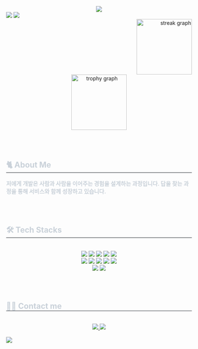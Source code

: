 <div align= "center">
  <div>
    <img src="https://capsule-render.vercel.app/api?type=waving&color=0:a78bfa,100:0582f6&height=240&text=🚀%20Crafting%20Code,%20Creating%20Impact&animation=fadeIn&fontColor=f3f4f6&fontSize=50" />
  </div>
  <div style="text-align: left;">
    <div style="text-align: left;"> 
      <img src="https://github-readme-stats.vercel.app/api?username=K0seoyoung&bg_color=180,00000000,a78bfa&title_color=a78bf6&text_color=a78bf6"/>
      <img src="https://github-readme-stats.vercel.app/api/top-langs/?username=K0seoyoung&layout=compact&bg_color=180,00000000,a78bfa&title_color=a78bf6&text_color=a78bf6"/> 
    </div> 
    <div style="text-align: right">
      <img src="https://streak-stats.demolab.com?user=K0seoyoung&locale=en&mode=daily&theme=dracula&hide_border=false&border_radius=5&order=3" height="150" alt="streak graph"  />
    </div>
  <div align="center">
      <img src="https://github-profile-trophy.vercel.app?username=K0seoyoung&theme=dracula&column=-1&row=1&margin-w=8&margin-h=8&no-bg=false&no-frame=false&order=4" height="150" alt="trophy graph"  /><br />
  </div>

  <br />
  <br />
  <br />
    <div style="text-align: left;"> 
      <h2 style="border-bottom: 1px solid #21262d; color: #c9d1d9;"> 🐈 About Me </h2>  
      <div style="font-weight: 700; font-size: 15px; text-align: left; color: #c9d1d9;"> 저에게 개발은 사람과 사람을 이어주는 경험을 설계하는 과정입니다.  </li>답을 찾는 과정을 통해 서비스와 함께 성장하고 있습니다.  </div> 
    </div>   
    <br />
    <br />
    <br />
    <div style="text-align: left;">
      <h2 style="border-bottom: 1px solid #21262d; color: #c9d1d9;"> 🛠️ Tech Stacks </h2> <br> 
      <div  align= "center"> 
        <img src="https://img.shields.io/badge/HTML5-E34F26?style=for-the-badge&logo=HTML5&logoColor=white">
        <img src="https://img.shields.io/badge/CSS3-1572B6?style=for-the-badge&logo=CSS3&logoColor=white">
        <img src="https://img.shields.io/badge/Javascript-F7DF1E?style=for-the-badge&logo=Javascript&logoColor=white">
        <img src="https://img.shields.io/badge/React-61DAFB?style=for-the-badge&logo=React&logoColor=white">
        <img src="https://img.shields.io/badge/ReactNative-61DAFB?style=for-the-badge&logo=React&logoColor=white">
        <br/><img src="https://img.shields.io/badge/Next.js-000000?style=for-the-badge&logo=Next.js&logoColor=white">
        <img src="https://img.shields.io/badge/Prettier-F7B93E?style=for-the-badge&logo=Prettier&logoColor=white">
        <img src="https://img.shields.io/badge/Tailwind CSS-06B6D4?style=for-the-badge&logo=Tailwind_CSS&logoColor=white">
        <img src="https://img.shields.io/badge/Git-F05032?style=for-the-badge&logo=Git&logoColor=white">
        <img src="https://img.shields.io/badge/Github-181717?style=for-the-badge&logo=Github&logoColor=white">
        <br/><img src="https://img.shields.io/badge/Figma-F24E1E?style=for-the-badge&logo=Figma&logoColor=white">
        <img src="https://img.shields.io/badge/Notion-000000?style=for-the-badge&logo=Notion&logoColor=white">
      </div>
    </div>
    <br /><br /><br />
    <div style="text-align: left;">
      <h2 style="border-bottom: 1px solid #21262d; color: #c9d1d9;"> 🧑‍💻 Contact me </h2> <br> 
      <div align= "center"> 
        <a href=https://k0seoyoung.tistory.com/> <img src="https://img.shields.io/badge/Tistory-000000?style=for-the-badge&logo=Tistory&logoColor=white&link=https://k0seoyoung.tistory.com/"> </a>
         <a href=mailto:1004seyong@gmail.com> <img src="https://img.shields.io/badge/Gmail-EA4335?style=for-the-badge&logo=Gmail&logoColor=white&link=mailto:1004seyong@gmail.com"> </a>
      </div>    <br> 
      <div align= "center">  
    </div> 
    <div>
      <img src="https://capsule-render.vercel.app/api?type=waving&color=0:a78bfa,100:0582f6&height=180&animation=fadeIn&fontColor=f3f4f6&fontSize=50&section=footer" />
    </div>
</div>
    
